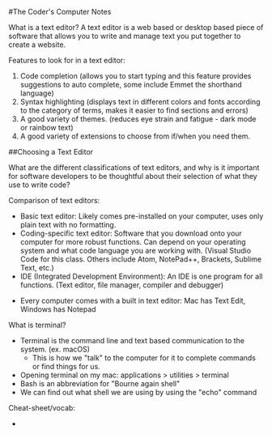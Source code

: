 #The Coder's Computer Notes

What is a text editor? 
   A text editor is a web based or desktop based piece of software that allows you to write and manage text you put together to create a website. 

Features to look for in a text editor: 
 1. Code completion (allows you to start typing and this feature provides suggestions to auto complete, some include Emmet the shorthand language)
 2. Syntax highlighting (displays text in different colors and fonts according to the category of terms, makes it easier to find sections and errors)
 3. A good variety of themes. (reduces eye strain and fatigue - dark mode or rainbow text)
 4. A good variety of extensions to choose from if/when you need them. 

##Choosing a Text Editor

What are the different classifications of text editors, and why is it important for software developers to be thoughtful about their selection of what they use to write code?

Comparison of text editors: 
 - Basic text editor: Likely comes pre-installed on your computer, uses only plain text with no formatting. 
 - Coding-specific text editor: Software that you download onto your computer for more robust functions. Can depend on your operating system and what code language you are working with. (Visual Studio Code for this class. Others include Atom, NotePad++, Brackets, Sublime Text, etc.)
 - IDE (Integrated Development Environment): An IDE is one program for all functions. (Text editor, file manager, compiler and debugger)

 * Every computer comes with a built in text editor: Mac has Text Edit, Windows has Notepad
 
What is terminal? 
 
  - Terminal is the command line and text based communication to the system. (ex. macOS)
    - This is how we "talk" to the computer for it to complete commands or find things for us. 
  - Opening terminal on my mac: applications > utilities > terminal
  - Bash is an abbreviation for "Bourne again shell"
  - We can find out what shell we are using by using the "echo" command
  
Cheat-sheet/vocab: 

  - 

